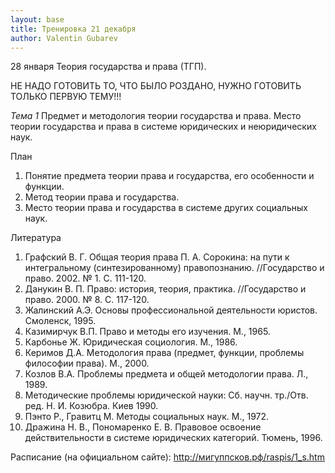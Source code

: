 ```yaml
---
layout: base
title: Тренировка 21 декабря
author: Valentin Gubarev
---
```


28 января Теория государства и права (ТГП).

НЕ НАДО ГОТОВИТЬ ТО, ЧТО БЫЛО РОЗДАНО, НУЖНО ГОТОВИТЬ ТОЛЬКО ПЕРВУЮ ТЕМУ!!!

*Тема 1* Предмет и методология теории государства и права. Место теории государства и права в системе юридических и неюридических наук.

План

1. Понятие предмета теории права и государства, его особенности и функции.
2. Метод теории права и государства.
3. Место теории права и государства в системе других социальных наук.

Литература

1. Графский В. Г. Общая теория права П. А. Сорокина: на пути к интегральному (синтезированному) правопознанию. //Государство и право. 2002. № 1. С. 111-120.
2. Данукин В. П. Право: история, теория, практика. //Государство и право. 2000. № 8. С. 117-120.
3. Жалинский А.Э. Основы профессиональной деятельности юристов. Смоленск, 1995.
4. Казимирчук В.П. Право и методы его изучения. М., 1965.
5. Карбонье Ж. Юридическая социология. М., 1986.
6. Керимов Д.А. Методология права (предмет, функции, проблемы философии права). М., 2000.
7. Козлов В.А. Проблемы предмета и общей методологии права. Л., 1989.
8. Методические проблемы юридической науки: Сб. научн. тр./Отв. ред. Н. И. Козюбра. Киев 1990.
9. Пэнто Р., Гравитц М. Методы социальных наук. М., 1972.
10. Дражина Н. В., Пономаренко Е. В. Правовое освоение действительности в системе юридических категорий. Тюмень, 1996.

Расписание (на официальном сайте): <http://мигуппсков.рф/raspis/1_s.htm>